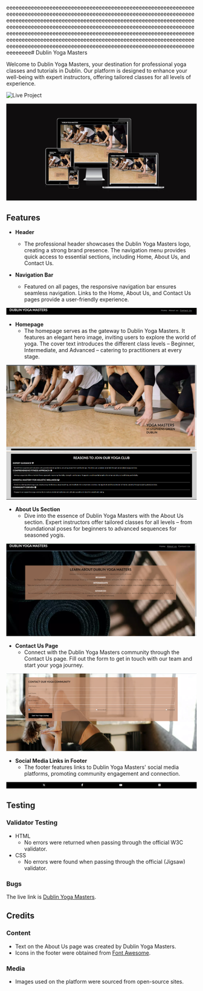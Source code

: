 eeeeeeeeeeeeeeeeeeeeeeeeeeeeeeeeeeeeeeeeeeeeeeeeeeeeeeeeeeeeeeeeeeeeeeeeeeeeeeeeeeeeeeeeeeeeeeeeeeeeeeeeeeeeeeeeeeeeeeeeeeeeeeeeeeeeeeeeeeeeeeeeeeeeeeeeeeeeeeeeeeeeeeeeeeeeeeeeeeeeeeeeeeeeeeeeeeeeeeeeeeeeeeeeeeeeeeeeeeeeeeeeeeeeeeeeeeeeeeeeeeeeeeeeeeeeeeeeeeeeeeeeeeeeeeeeeeeeeeeeeeeeeeeeeeeeeeeeeeeeeeeeeeeeeeeeeeeeeeeeeeeeeeeeeeeeeeeeeeeeeeeeeeeeeeeeeeeeeeeeeeeeeeeeeeeeeeeeeeeeeeeeeeeeeeeeeeeeeeeeeeeeeeeeeeeeeeeeeeeeeeeeeeeeeeeeeee# Dublin Yoga Masters

Welcome to Dublin Yoga Masters, your destination for professional yoga classes and tutorials in Dublin. Our platform is designed to enhance your well-being with expert instructors, offering tailored classes for all levels of experience.

![Live Project](https://johnfurlong98.github.io/dublin-yoga-masters/)

![responsive mockup](assets/images/readme-images/responsive-mockup.png)

## Features
- **Header**
  - The professional header showcases the Dublin Yoga Masters logo, creating a strong brand presence. The navigation menu provides quick access to essential sections, including Home, About Us, and Contact Us.

- **Navigation Bar**
  - Featured on all pages, the responsive navigation bar ensures seamless navigation. Links to the Home, About Us, and Contact Us pages provide a user-friendly experience.

![Header and Nav Bar](assets/images/readme-images/header.png)

- **Homepage**
  - The homepage serves as the gateway to Dublin Yoga Masters. It features an elegant hero image, inviting users to explore the world of yoga. The cover text introduces the different class levels – Beginner, Intermediate, and Advanced – catering to practitioners at every stage.

![Homepage](assets/images/readme-images/homepage.png)
![Homepage](assets/images/readme-images/homepage-reason-section.png)


- **About Us Section**
  - Dive into the essence of Dublin Yoga Masters with the About Us section. Expert instructors offer tailored classes for all levels – from foundational poses for beginners to advanced sequences for seasoned yogis.

![About Us](assets/images/readme-images/about-us-section.png)

- **Contact Us Page**
  - Connect with the Dublin Yoga Masters community through the Contact Us page. Fill out the form to get in touch with our team and start your yoga journey.

![Contact Us](assets/images/readme-images/contact-us-section.png)

- **Social Media Links in Footer**
  - The footer features links to Dublin Yoga Masters' social media platforms, promoting community engagement and connection.

![Footer](assets/images/readme-images/footer.png)

## Testing

### Validator Testing

- HTML
  - No errors were returned when passing through the official W3C validator.
- CSS
  - No errors were found when passing through the official (Jigsaw) validator.

### Bugs


The live link is [Dublin Yoga Masters]().

## Credits

### Content

- Text on the About Us page was created by Dublin Yoga Masters.
- Icons in the footer were obtained from [Font Awesome](https://fontawesome.com/).

### Media

- Images used on the platform were sourced from open-source sites.

